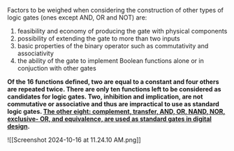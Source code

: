 Factors to be weighed when considering the construction of other types of logic gates (ones except AND, OR and NOT) are:
1. feasibility and economy of producing the gate with physical components
2. possibility of extending the gate to more than two inputs
3. basic properties of the binary operator such as commutativity and associativity
4. the ability of the gate to implement Boolean functions alone or in conjuction with other gates

**Of the 16 functions defined, two are equal to a constant and four others are repeated twice. There are only ten functions left to be considered as candidates for logic gates. Two, inhibition and implication, are not commutative or associative and thus are impractical to use as standard logic gates. <u>The other eight: complement, transfer, AND, OR, NAND, NOR, exclusive- OR, and equivalence, are used as standard gates in digital design</u>.**

![[Screenshot 2024-10-16 at 11.24.10 AM.png]]